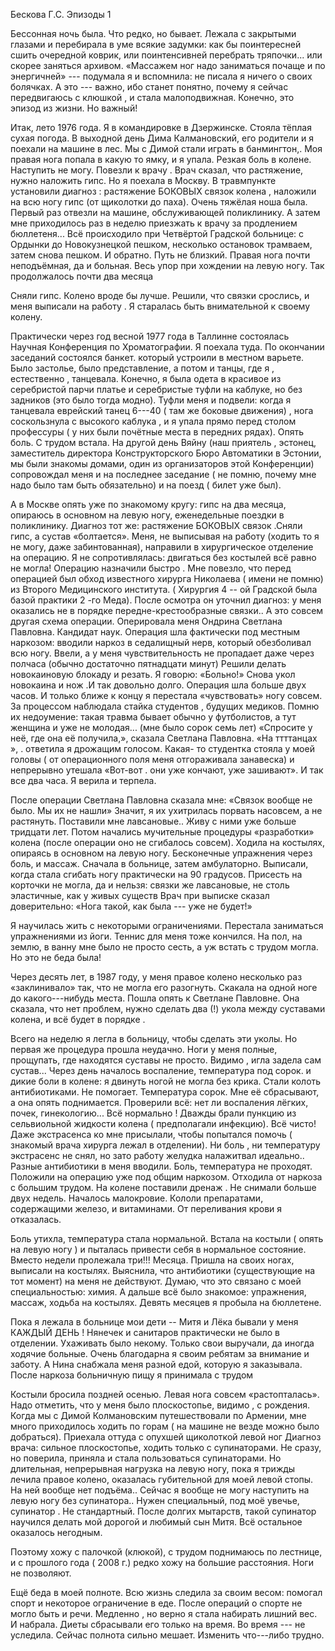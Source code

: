 Бескова Г.С. Эпизоды 1

Бессонная ночь была. Что редко, но бывает. Лежала с закрытыми глазами и перебирала в уме всякие задумки: как бы поинтересней сшить очередной коврик, или поинтенсивней перебрать тряпочки... или скорее заняться архивом. «Массажем ног надо заниматься почаще и по энергичней» \-\-- подумала я и вспомнила: не писала я ничего о своих болячках. А это \-\-- важно, ибо станет понятно, почему я сейчас передвигаюсь с клюшкой , и стала малоподвижная. Конечно, это эпизод из жизни. Но важный!

Итак, лето 1976 года. Я в командировке в Дзержинске. Стояла тёплая сухая погода. В выходной день Дима Калмановский, его родители и я поехали на машине в лес. Мы с Димой стали играть в банмингтон,. Моя правая нога попала в какую то ямку, и я упала. Резкая боль в колене. Наступить не могу. Повезли к врачу . Врач сказал, что растяжение, нужно наложить гипс. Но я поехала в Москву. В травмпункте установили диагноз : растяжение БОКОВЫХ связок колена , наложили на всю ногу гипс (от щиколотки до паха). Очень тяжёлая ноша была. Первый раз отвезли на машине, обслуживающей поликлинику. А затем мне приходилось раз в неделю приезжать к врачу за продлением бюллетеня... Всё происходило при Четвёртой Градской больнице: с Ордынки до Новокузнецкой пешком, несколько остановок трамваем, затем снова пешком. И обратно. Путь не близкий. Правая нога почти неподъёмная, да и больная. Весь упор при хождении на левую ногу. Так продолжалось почти два месяца

Сняли гипс. Колено вроде бы лучше. Решили, что связки срослись, и меня выписали на работу . Я старалась быть внимательной к своему колену.

Практически через год весной 1977 года в Таллинне состоялась Научная Конференция по Хроматографии. Я поехала туда. По окончании заседаний состоялся банкет. который устроили в местном варьете. Было застолье, было представление, а потом и танцы, где я , естественно , танцевала. Конечно, я была одета в красивое из серебристой парчи платье и серебристые туфли на каблуке, но без задников (это было тогда модно). Туфли меня и подвели: когда я танцевала еврейский танец 6---40 ( там же боковые движения) , нога соскользнула с высокого каблука , и я упала прямо перед столом профессуры ( у них были почётные места в передних рядах). Опять боль. С трудом встала. На другой день Вяйну (наш приятель , эстонец, заместитель директора Конструкторского Бюро Автоматики в Эстонии, мы были знакомы домами, один из организаторов этой Конференции) сопровождал меня и на последнее заседание ( не помню, почему мне надо было там быть обязательно) и на поезд ( билет уже был).

А в Москве опять уже по знакомому кругу: гипс на два месяца, опираюсь в основном на левую ногу, еженедельные поездки в поликлинику. Диагноз тот же: растяжение БОКОВЫХ связок .Сняли гипс, а сустав «болтается». Меня, не выписывая на работу (ходить то я не могу, даже забинтованная), направили в хирургическое отделение на операцию. Я не сопротивлялась: двигаться без костылей всё равно не могла! Операцию назначили быстро . Мне повезло, что перед операцией был обход известного хирурга Николаева ( имени не помню) из Второго Медицинского института. ( Хирургия 4 -- ой Градской была базой практики 2 -го Меда). После осмотра он уточнил диагноз: у меня оказались не в порядке передне-крестообразные связки.. А это совсем другая схема операции. Оперировала меня Ондрина Светлана Павловна. Кандидат наук. Операция шла фактически под местным наркозом: вводили наркоз в седалищный нерв, который обезболивал всю ногу. Ввели, а у меня чувствительность не пропадает даже через полчаса (обычно достаточно пятнадцати минут) Решили делать новокаиновую блокаду и резать. Я говорю: «Больно!» Снова укол новокаина и нож .И так довольно долго. Операция шла больше двух часов. И только ближе к концу я перестала «чувствовать» ногу совсем. За процессом наблюдала стайка студентов , будущих медиков. Помню их недоумение: такая травма бывает обычно у футболистов, а тут женщина и уже не молодая... (мне было сорок семь лет) «Спросите у неё, где она её получила,», сказала Светлана Павловна. «На ттттанцах », . ответила я дрожащим голосом. Какая- то студентка стояла у моей головы ( от операционного поля меня отгораживала занавеска) и непрерывно утешала «Вот-вот . они уже кончают, уже зашивают». И так все два часа. Я верила и терпела.

После операции Светлана Павловна сказала мне: «Связок вообще не было. Мы их не нашли» Значит, я их ухитрилась порвать насовсем, а не растянуть. Поставили мне лавсановые.. Живу с ними уже больше тридцати лет. Потом начались мучительные процедуры «разработки» колена (после операции оно не сгибалось совсем). Ходила на костылях, опираясь в основном на левую ногу. Бесконечные упражнения через боль, и массаж. Сначала в больнице, затем амбулаторно. Выписали, когда стала сгибать ногу практически на 90 градусов. Присесть на корточки не могла, да и нельзя: связки же лавсановые, не столь эластичные, как у живых существ Врач при выписке сказал доверительно: «Нога такой, как была \-\-- уже не будет!»

Я научилась жить с некоторыми ограничениями. Перестала заниматься упражнениями из йоги. Теннис для меня тоже кончился. На пол, на землю, в ванну мне было не просто сесть, а уж встать с трудом могла. Но это не беда была!

Через десять лет, в 1987 году, у меня правое колено несколько раз «заклинивало» так, что не могла его разогнуть. Скакала на одной ноге до какого---нибудь места. Пошла опять к Светлане Павловне. Она сказала, что нет проблем, нужно сделать два (!) укола между суставами колена, и всё будет в порядке .

Всего на неделю я легла в больницу, чтобы сделать эти уколы. Но первая же процедура прошла неудачно. Ноги у меня полные, прощупать, где находятся суставы не просто. Видимо , игла задела сам сустав... Через день началось воспаление, температура под сорок. и дикие боли в колене: я двинуть ногой не могла без крика. Стали колоть антибиотиками. Не помогает. Температура сорок. Мне её сбрасывают, а она опять поднимается. Проверили всё: нет ли воспаления лёгких, почек, гинекологию... Всё нормально ! Дважды брали пункцию из сельвиольной жидкости колена ( предполагали инфекцию). Всё чисто! Даже экстрасенса ко мне присылали, чтобы попытался помочь ( знакомый врача хирурга лежал в отделении). Ни боль , ни температуру экстрасенс не снял, но зато работу желудка налажитвал идеально.. Разные антибиотики в меня вводили. Боль, температура не проходят. Положили на операцию уже под общим наркозом. Отходила от наркоза с большим трудом. На колене поставили дренаж . Не снимали больше двух недель. Началось малокровие. Кололи препаратами, содержащими железо, и витаминами. От переливания крови я отказалась.

Боль утихла, температура стала нормальной. Встала на костыли ( опять на левую ногу ) и пыталась привести себя в нормальное состояние. Вместо недели пролежала три!!! Месяца. Пришла на своих ногах, выписали на костылях. Выяснила, что антибиотики (существующие на тот момент) на меня не действуют. Думаю, что это связано с моей специальностью: химия. А дальше всё было знакомое: упражнения, массаж, ходьба на костылях. Девять месяцев я пробыла на бюллетене.

Пока я лежала в больнице мои дети \-- Митя и Лёка бывали у меня КАЖДЫЙ ДЕНЬ ! Нянечек и санитаров практически не было в отделении. Ухаживать было некому. Только свои выручали, да иногда ходячие больные. Очень благодарна я своим ребятам за внимание и заботу. А Нина снабжала меня разной едой, которую я заказывала. После наркоза больничную пищу я принимала с трудом

Костыли бросила поздней осенью. Левая нога совсем «растопталась». Надо отметить, что у меня было плоскостопье, видимо , с рождения. Когда мы с Димой Колмановским путешествовали по Армении, мне много приходилось ходить по горам ( на машине не везде можно было добраться). Приехала оттуда с опухшей щиколоткой левой ног Диагноз врача: сильное плоскостопье, ходить только с супинаторами. Не сразу, но поверила, приняла и стала пользоваться супинаторами. Но длительная, непрерывная нагрузка на левую ногу, пока я трижды лечила правое колено, оказалась губительной для моей левой стопы. На ней вообще нет подъёма.. Сейчас я вообще не могу наступить на левую ногу без супинатора.. Нужен специальный, под моё увечье, супинатор . Не стандартный. После долгих мытарств, такой супинатор научился делать мой дорогой и любимый сын Митя. Всё остальное оказалось негодным.

Поэтому хожу с палочкой (клюкой), с трудом поднимаюсь по лестнице, и с прошлого года ( 2008 г.) редко хожу на большие расстояния. Ноги не позволяют.

Ещё беда в моей полноте. Всю жизнь следила за своим весом: помогал спорт и некоторое ограничение в еде. После операций о спорте не могло быть и речи. Медленно , но верно я стала набирать лишний вес. И набрала. Диеты сбрасывали его только на время. Во время \-\-- не уследила. Сейчас полнота сильно мешает. Изменить что---либо трудно.

